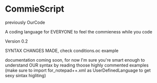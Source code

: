 # CommieScript
previously OurCode 

A coding language for EVERYONE to feel the commieness while you code

Version 0.2

SYNTAX CHANGES MADE, check conditions.oc example

documentation coming soon, for now I'm sure you're smart enough to understand OUR syntax by reading thoose highly commented examples
(make sure to import for_notepad++.xml as UserDefinedLanguage to get sexy sintax higliting)
